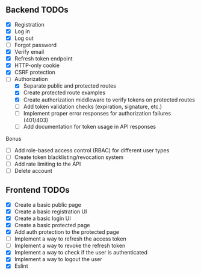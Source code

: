 ## Backend TODOs

- [x] Registration
- [x] Log in
- [x] Log out
- [ ] Forgot password
- [x] Verify email
- [x] Refresh token endpoint
- [x] HTTP-only cookie
- [x] CSRF protection
- [ ] Authorization
  - [x] Separate public and protected routes
  - [x] Create protected route examples
  - [x] Create authorization middleware to verify tokens on protected routes
  - [ ] Add token validation checks (expiration, signature, etc.)
  - [ ] Implement proper error responses for authorization failures (401/403)
  - [ ] Add documentation for token usage in API responses

Bonus

- [ ] Add role-based access control (RBAC) for different user types
- [ ] Create token blacklisting/revocation system
- [ ] Add rate limiting to the API
- [ ] Delete account

## Frontend TODOs

- [x] Create a basic public page
- [x] Create a basic registration UI
- [x] Create a basic login UI
- [x] Create a basic protected page
- [x] Add auth protection to the protected page
- [ ] Implement a way to refresh the access token
- [ ] Implement a way to revoke the refresh token
- [x] Implement a way to check if the user is authenticated
- [x] Implement a way to logout the user
- [x] Eslint
